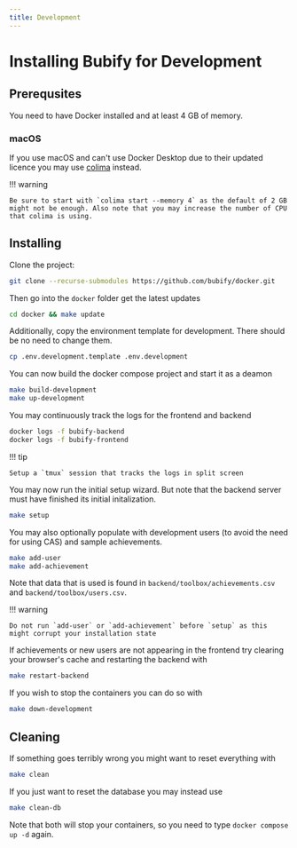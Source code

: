 ```yaml
---
title: Development
---
```


# Installing Bubify for Development

## Prerequsites

You need to have Docker installed and at least 4 GB of memory.

### macOS
If you use macOS and can't use Docker Desktop due to their updated licence you may use [colima](https://github.com/abiosoft/colima) instead.

!!! warning

    Be sure to start with `colima start --memory 4` as the default of 2 GB might not be enough. Also note that you may increase the number of CPU that colima is using.

## Installing

Clone the project:
``` bash
git clone --recurse-submodules https://github.com/bubify/docker.git
```

Then go into the `docker` folder get the latest updates
``` bash
cd docker && make update
```

Additionally, copy the environment template for development. There should be no need to change them.
``` bash
cp .env.development.template .env.development
```

You can now build the docker compose project and start it as a deamon
``` bash
make build-development
make up-development
```

You may continuously track the logs for the frontend and backend

``` bash
docker logs -f bubify-backend
docker logs -f bubify-frontend
```
!!! tip

    Setup a `tmux` session that tracks the logs in split screen

You may now run the initial setup wizard. But note that the backend server must have finished its initial initalization.
``` bash
make setup
```

You may also optionally populate with development users (to avoid the need for using CAS) and sample achievements.
``` bash
make add-user
make add-achievement
```

Note that data that is used is found in `backend/toolbox/achievements.csv` and `backend/toolbox/users.csv`.

!!! warning

    Do not run `add-user` or `add-achievement` before `setup` as this might corrupt your installation state

If achievements or new users are not appearing in the frontend try clearing your browser's cache and restarting the backend with

``` bash
make restart-backend
```

If you wish to stop the containers you can do so with
``` bash
make down-development
```

## Cleaning

If something goes terribly wrong you might want to reset everything with
``` bash
make clean
```

If you just want to reset the database you may instead use
``` bash
make clean-db
```

Note that both will stop your containers, so you need to type `docker compose up -d` again.
